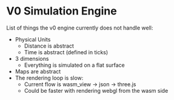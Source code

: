 # V0 Simulation Engine

List of things the v0 engine currently does not handle well:
* Physical Units
    * Distance is abstract
    * Time is abstract (defined in ticks)
* 3 dimensions
    * Everything is simulated on a flat surface
* Maps are abstract
* The rendering loop is slow:
    * Current flow is wasm_view -> json -> three.js
    * Could be faster with rendering webgl from the wasm side
